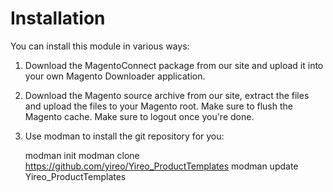 # Installation
You can install this module in various ways:

1) Download the MagentoConnect package from our site and upload it into your own Magento
Downloader application.

2) Download the Magento source archive from our site, extract the files and upload the
files to your Magento root. Make sure to flush the Magento cache. Make sure to logout 
once you're done.

3) Use modman to install the git repository for you:

    modman init
    modman clone https://github.com/yireo/Yireo_ProductTemplates
    modman update Yireo_ProductTemplates

